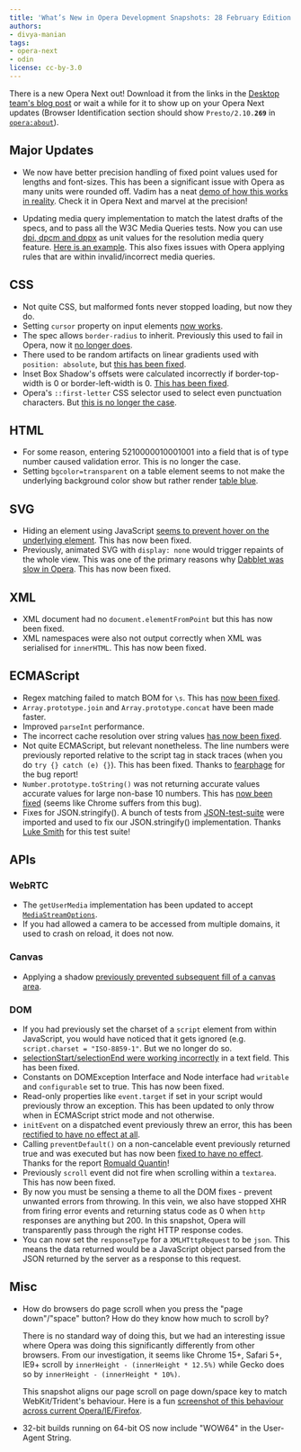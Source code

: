 ```yaml
---
title: 'What’s New in Opera Development Snapshots: 28 February Edition'
authors:
- divya-manian
tags:
- opera-next
- odin
license: cc-by-3.0
---
```


<p>There is a new Opera Next out! Download it from the links in the <a href="http://my.opera.com/desktopteam/blog/2012/02/28/precision-engine">Desktop team&#39;s blog post</a> or wait a while for it to show up on your Opera Next updates (Browser Identification section should show <code>Presto/2.10.<b>269</b></code> in <a href="opera:about"><code>opera:about</code></a>).</p>

<h2>Major Updates</h2>

<ul>
<li><p>We now have better precision handling of fixed point values used for lengths and font-sizes. This has been a significant issue with Opera as many units were rounded off. Vadim has a neat <a href="http://jsfiddle.net/pepelsbey/NEhya/">demo of how this works in reality</a>. Check it in Opera Next and marvel at the precision!</p></li>
<li><p>Updating media query implementation to match the latest drafts of the specs, and to pass all the W3C Media Queries tests.
Now you can use <a href="http://dev.w3.org/csswg/css3-values/#resolution">dpi, dpcm and dppx</a> as unit values for the resolution media query feature. <a href="http://jsfiddle.net/Vzbm7/">Here is an example</a>. This also fixes issues with Opera applying rules that are within invalid/incorrect media queries. </p></li>
</ul><h2>CSS</h2>

<ul>
<li>Not quite CSS, but malformed fonts never stopped loading, but now they do. </li>
<li>Setting <code>cursor</code> property on input elements <a href="http://jsfiddle.net/B44ma/">now works</a>.</li>
<li>The spec allows <code>border-radius</code> to inherit. Previously this used to fail in Opera, now it <a href="http://jsfiddle.net/pBKrC/">no longer does</a>.</li>
<li>There used to be random artifacts on linear gradients used with <code>position: absolute</code>, but <a href="http://jsfiddle.net/BUJ8W/">this has been fixed</a>.</li>
<li>Inset Box Shadow&#39;s offsets were calculated incorrectly if border-top-width is 0 or border-left-width is 0. <a href="http://jsfiddle.net/nimbu/uEw98/">This has been fixed</a>.</li>
<li>Opera&#39;s <code>::first-letter</code> CSS selector used to select even punctuation characters. But <a href="http://jsfiddle.net/kZRM7/">this is no longer the case</a>.</li>
</ul>

<h2>HTML</h2>
<ul>
<li>For some reason, entering 5210000010001001 into a field that is of type number caused validation error. This is no longer the case. </li>
<li>Setting <code>bgcolor=transparent</code> on a table element seems to not make the underlying background color show but rather render <a href="http://jsfiddle.net/vNf7p/">table blue</a>. </li>
</ul>

<h2>SVG</h2>
<ul>
<li>Hiding an element using JavaScript <a href="http://jsfiddle.net/7TBkg/1/">seems to prevent hover on the underlying element</a>. This has now been fixed. </li>
<li>Previously, animated SVG with <code>display: none</code> would trigger repaints of the whole view. This was one of the primary reasons why <a href="https://twitter.com/leaverou/status/149741098993057793">Dabblet was slow in Opera</a>. This has now been fixed. </li>
</ul>

<h2>XML</h2>
<ul>
<li>XML document had no <code>document.elementFromPoint</code> but this has now been fixed.</li>
<li>XML namespaces were also not output correctly when XML was serialised for <code>innerHTML</code>. This has now been fixed.</li>
</ul>

<h2>ECMAScript</h2>
<ul>
<li>Regex matching failed to match BOM for <code>\s</code>. This has <a href="http://jsfiddle.net/EB35S/">now been fixed</a>.</li>
<li>
<code>Array.prototype.join</code> and <code>Array.prototype.concat</code> have been made faster.<br />
</li>
<li>Improved <code>parseInt</code> performance.</li>
<li>The incorrect cache resolution over string values <a href="http://jsfiddle.net/yHqYF/">has now been fixed</a>. </li>
<li>Not quite ECMAScript, but relevant nonetheless. The line numbers were previously reported relative to the script tag in stack traces (when you do <code>try {} catch (e) {}</code>). This has been fixed. Thanks to <a href="https://twitter.com/fearphage">fearphage</a> for the bug report!</li>
<li>
<code>Number.prototype.toString()</code> was not returning accurate values accurate values for large non-base 10 numbers. This has <a href="http://jsfiddle.net/daQsW/">now been fixed</a> (seems like Chrome suffers from this bug). </li>
<li>Fixes for JSON.stringify(). A bunch of tests from <a href="https://github.com/lsmith/JSON-test-suite">JSON-test-suite</a> were imported and used to fix our JSON.stringify() implementation. Thanks <a href="https://twitter.com/ls_n">Luke Smith</a> for this test suite!</li>
</ul>

<h2>APIs</h2>

<h3>WebRTC</h3>
<ul>
<li>The <code>getUserMedia</code> implementation has been updated to accept <a href="http://www.w3.org/TR/2011/WD-webrtc-20111027/#widl-NavigatorUserMedia-getUserMedia-void-MediaStreamOptions-options-NavigatorUserMediaSuccessCallback-successCallback-NavigatorUserMediaErrorCallback-errorCallback"><code>MediaStreamOptions</code></a>.</li>
<li>If you had allowed a camera to be accessed from multiple domains, it used to crash on reload, it does not now. </li>
</ul>

<h3>Canvas</h3>
<ul>
<li>Applying a shadow <a href="http://jsfiddle.net/gLHvR/">previously prevented subsequent fill of a canvas area</a>.</li>
</ul>

<h3>DOM</h3>
<ul>
<li>If you had previously set the charset of a <code>script</code> element from within JavaScript, you would have noticed that it gets ignored (e.g. <code>script.charset = &quot;ISO-8859-1&quot;</code>. But we no longer do so. </li>
<li>
<a href="http://jsfiddle.net/hLCwx/">selectionStart/selectionEnd were working incorrectly</a> in a text field. This has been fixed. </li>
<li>Constants on DOMException Interface and Node interface had <code>writable</code> and <code>configurable</code> set to true. This has now been fixed. </li>
<li>Read-only properties like <code>event.target</code> if set in your script would previously throw an exception. This has been updated to only throw when in ECMAScript strict mode and not otherwise. </li>
<li>
<code>initEvent</code> on a dispatched event previously threw an error, this has been <a href="http://jsfiddle.net/qpQrM/">rectified to have no effect at all</a>.</li>
<li> Calling <code>preventDefault()</code> on a non-cancelable event previously returned true and was executed but has now been <a href="http://jsfiddle.net/soundstep/zwsFg/1/">fixed to have no effect</a>. Thanks for the report <a href="https://twitter.com/soundstep">Romuald Quantin</a>!</li>
<li>Previously <code>scroll</code> event did not fire when scrolling within a <code>textarea</code>. This has now been fixed. </li>
<li>By now you must be sensing a theme to all the DOM fixes - prevent unwanted errors from throwing. In this vein, we also have stopped XHR from firing error events and returning status code as 0 when <code>http</code> responses are anything but 200. In this snapshot, Opera will transparently pass through the right HTTP response codes.</li>
<li>You can now set the <code>responseType</code> for a <code>XMLHTttpRequest</code> to be <code>json</code>. This means the data returned would be a JavaScript object parsed from the JSON returned by the server as a response to this request.<br />
</li>
</ul>

<h2>Misc</h2>
<ul>
<li><p>How do browsers do page scroll when you press the &quot;page down&quot;/&quot;space&quot; button? How do they know how much to scroll by? </p>
<p>There is no standard way of doing this, but we had an interesting issue where Opera was doing this significantly differently from other browsers. From our investigation, it seems like Chrome 15+, Safari 5+, IE9+ scroll by <code>innerHeight - (innerHeight * 12.5%)</code> while Gecko does so by <code>innerHeight - (innerHeight * 10%)</code>. </p>

<p>This snapshot aligns our page scroll on page down/space key to match WebKit/Trident&#39;s behaviour. Here is a fun <a href="http://cache.gyazo.com/18ef11b55b6da98f7937bb64da06b4d3.png">screenshot of this behaviour across current Opera/IE/Firefox</a>.</p>
</li>
<li>32-bit builds running on 64-bit OS now include &quot;WOW64&quot; in the User-Agent String. </li>
</ul>

